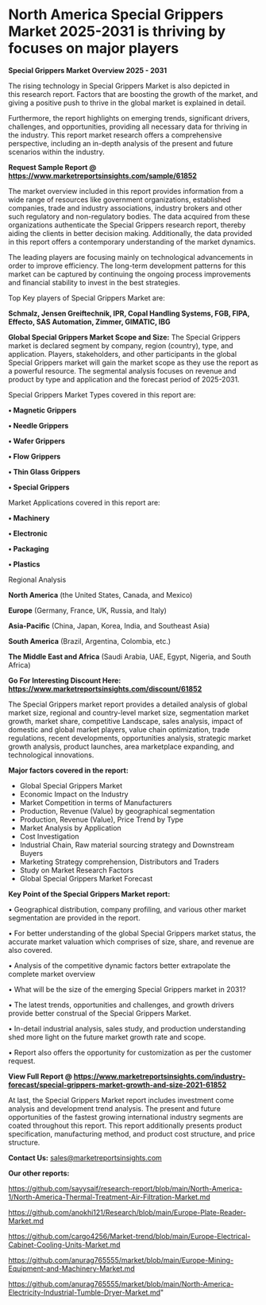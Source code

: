 # North America Special Grippers Market 2025-2031 is thriving by focuses on major players

<Strong> Special Grippers Market Overview 2025 - 2031</strong>

The rising technology in Special Grippers Market is also depicted in this research report. Factors that are boosting the growth of the market, and giving a positive push to thrive in the global market is explained in detail.

Furthermore, the report highlights on emerging trends, significant drivers, challenges, and opportunities, providing all necessary data for thriving in the industry. This report market research offers a comprehensive perspective, including an in-depth analysis of the present and future scenarios within the industry.

<strong>Request Sample Report @ <a href=https://www.marketreportsinsights.com/sample/61852>https://www.marketreportsinsights.com/sample/61852</a></strong>

The market overview included in this report provides information from a wide range of resources like government organizations, established companies, trade and industry associations, industry brokers and other such regulatory and non-regulatory bodies. The data acquired from these organizations authenticate the Special Grippers research report, thereby aiding the clients in better decision making. Additionally, the data provided in this report offers a contemporary understanding of the market dynamics.

The leading players are focusing mainly on technological advancements in order to improve efficiency. The long-term development patterns for this market can be captured by continuing the ongoing process improvements and financial stability to invest in the best strategies.

Top Key players of Special Grippers Market are:

<strong>Schmalz, Jensen Greiftechnik, IPR, Copal Handling Systems, FGB, FIPA, Effecto, SAS Automation, Zimmer, GIMATIC, IBG</strong>

<strong><b>Global Special Grippers Market Scope and Size:</b></strong>
The Special Grippers market is declared segment by company, region (country), type, and application. Players, stakeholders, and other participants in the global Special Grippers market will gain the market scope as they use the report as a powerful resource. The segmental analysis focuses on revenue and product by type and application and the forecast period of 2025-2031.

Special Grippers Market Types covered in this report are:

<strong>• Magnetic Grippers

• Needle Grippers

• Wafer Grippers

• Flow Grippers

• Thin Glass Grippers

• Special Grippers</strong>

Market Applications covered in this report are:

<strong>• Machinery

• Electronic

• Packaging

• Plastics</strong> 

Regional Analysis

<strong>North America</strong> (the United States, Canada, and Mexico)

<strong>Europe</strong> (Germany, France, UK, Russia, and Italy)

<strong>Asia-Pacific</strong> (China, Japan, Korea, India, and Southeast Asia)

<strong>South America</strong> (Brazil, Argentina, Colombia, etc.)

<strong>The Middle East and Africa</strong> (Saudi Arabia, UAE, Egypt, Nigeria, and South Africa)

<strong>Go For Interesting Discount Here: <a href=https://www.marketreportsinsights.com/discount/61852>https://www.marketreportsinsights.com/discount/61852</a></strong>

The Special Grippers market report provides a detailed analysis of global market size, regional and country-level market size, segmentation market growth, market share, competitive Landscape, sales analysis, impact of domestic and global market players, value chain optimization, trade regulations, recent developments, opportunities analysis, strategic market growth analysis, product launches, area marketplace expanding, and technological innovations.

<strong><b>Major factors covered in the report:</b></strong>
<ul>
  <li>Global Special Grippers Market </li>
  <li>Economic Impact on the Industry</li>
  <li>Market Competition in terms of Manufacturers</li>
  <li>Production, Revenue (Value) by geographical segmentation</li>
  <li>Production, Revenue (Value), Price Trend by Type</li>
  <li>Market Analysis by Application</li>
  <li>Cost Investigation</li>
  <li>Industrial Chain, Raw material sourcing strategy and Downstream Buyers</li>
  <li>Marketing Strategy comprehension, Distributors and Traders</li>
  <li>Study on Market Research Factors</li>
  <li>Global Special Grippers Market Forecast</li>
</ul>

<strong><b>Key Point of the Special Grippers Market report:</b></strong>

• Geographical distribution, company profiling, and various other market segmentation are provided in the report.

• For better understanding of the global Special Grippers market status, the accurate market valuation which comprises of size, share, and revenue are also covered.

• Analysis of the competitive dynamic factors better extrapolate the complete market overview

• What will be the size of the emerging Special Grippers market in 2031?

• The latest trends, opportunities and challenges, and growth drivers provide better construal of the Special Grippers Market.

• In-detail industrial analysis, sales study, and production understanding shed more light on the future market growth rate and scope.

• Report also offers the opportunity for customization as per the customer request.

<strong><b>View Full Report @ <a href=https://www.marketreportsinsights.com/industry-forecast/special-grippers-market-growth-and-size-2021-61852>https://www.marketreportsinsights.com/industry-forecast/special-grippers-market-growth-and-size-2021-61852</a></b></strong>


At last, the Special Grippers Market report includes investment come analysis and development trend analysis. The present and future opportunities of the fastest growing international industry segments are coated throughout this report. This report additionally presents product specification, manufacturing method, and product cost structure, and price structure.

<strong>Contact Us:</strong>
sales@marketreportsinsights.com

<strong>Our other reports:</strong>

<a href=https://github.com/sayysaif/research-report/blob/main/North-America-1/North-America-Thermal-Treatment-Air-Filtration-Market.md>https://github.com/sayysaif/research-report/blob/main/North-America-1/North-America-Thermal-Treatment-Air-Filtration-Market.md</a>

<a href=https://github.com/anokhi121/Research/blob/main/Europe-Plate-Reader-Market.md>https://github.com/anokhi121/Research/blob/main/Europe-Plate-Reader-Market.md</a>

<a href=https://github.com/cargo4256/Market-trend/blob/main/Europe-Electrical-Cabinet-Cooling-Units-Market.md>https://github.com/cargo4256/Market-trend/blob/main/Europe-Electrical-Cabinet-Cooling-Units-Market.md</a>

<a href=https://github.com/anurag765555/market/blob/main/Europe-Mining-Equipment-and-Machinery-Market.md>https://github.com/anurag765555/market/blob/main/Europe-Mining-Equipment-and-Machinery-Market.md</a>

<a href=https://github.com/anurag765555/market/blob/main/North-America-Electricity-Industrial-Tumble-Dryer-Market.md>https://github.com/anurag765555/market/blob/main/North-America-Electricity-Industrial-Tumble-Dryer-Market.md</a>"
